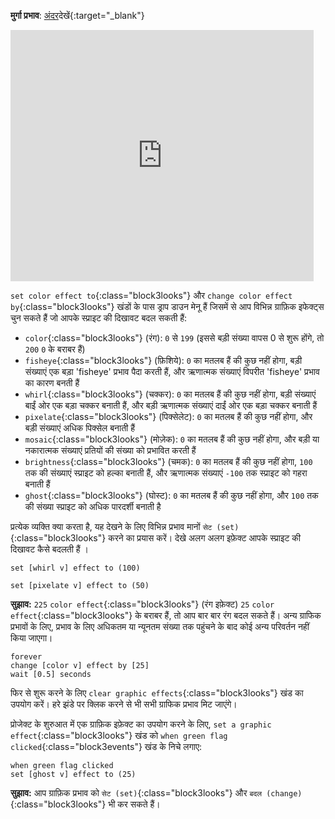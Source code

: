 **मुर्गा प्रभाव**: [अंदर](https://scratch.mit.edu/projects/435730522/editor)देखें{:target="_blank"}

<div class="scratch-preview">
  <iframe allowtransparency="true" width="485" height="402" src="https://scratch.mit.edu/projects/embed/435730522/?autostart=false" frameborder="0"></iframe>
</div>

`set color effect to`{:class="block3looks"} और `change color effect by`{:class="block3looks"} खंडों के पास ड्राप डाउन मेनू हैं जिसमें से आप विभिन्न ग्राफ़िक इफेक्ट्स चुन सकते हैं जो आपके स्प्राइट की दिखावट बदल सकती हैं:

+ `color`{:class="block3looks"} (रंग): `0` से `199` (इससे बड़ी संख्या वापस 0 से शुरू होंगे, तो `200` `0` के बराबर हैं)
+ `fisheye`{:class="block3looks"} (फ़िशिये): `0` का मतलब हैं की कुछ नहीं होगा, बड़ी संख्याएं एक बड़ा 'fisheye' प्रभाव पैदा करती हैं, और ऋणात्मक संख्याएं विपरीत 'fisheye' प्रभाव का कारण बनती हैं
+ `whirl`{:class="block3looks"} (चक्कर): `0` का मतलब हैं की कुछ नहीं होगा, बड़ी संख्याएं बाईं ओर एक बड़ा चक्कर बनाती हैं, और बड़ी ऋणात्मक संख्याएं दाईं ओर एक बड़ा चक्कर बनाती हैं
+ `pixelate`{:class="block3looks"} (पिक्सेलेट): `0` का मतलब हैं की कुछ नहीं होगा, और बड़ी संख्याएं अधिक पिक्सेल बनाती हैं
+ `mosaic`{:class="block3looks"} (मोज़ेक): `0` का मतलब हैं की कुछ नहीं होगा, और बड़ी या नकारात्मक संख्याएं प्रतियों की संख्या को प्रभावित करती हैं
+ `brightness`{:class="block3looks"} (चमक): `0` का मतलब हैं की कुछ नहीं होगा, `100` तक की संख्याएं स्प्राइट को हल्का बनाती हैं, और ऋणात्मक संख्याएं `-100` तक स्प्राइट को गहरा बनाती हैं
+ `ghost`{:class="block3looks"} (घोस्ट): `0` का मतलब हैं की कुछ नहीं होगा, और `100` तक की संख्या स्प्राइट को अधिक पारदर्शी बनाती है

प्रत्येक व्यक्ति क्या करता है, यह देखने के लिए विभिन्न प्रभाव मानों `सेट (set)`{:class="block3looks"} करने का प्रयास करें। देखे अलग अलग इफ़ेक्ट आपके स्प्राइट की दिखावट कैसे बदलती हैं ।

```blocks3
set [whirl v] effect to (100)

set [pixelate v] effect to (50)
```

**सुझाव:** `225` `color effect`{:class="block3looks"} (रंग इफ़ेक्ट) `25` `color effect`{:class="block3looks"} के बराबर हैं, तो आप बार बार रंग बदल सकते हैं। अन्य ग्राफिक प्रभावों के लिए, प्रभाव के लिए अधिकतम या न्यूनतम संख्या तक पहुंचने के बाद कोई अन्य परिवर्तन नहीं किया जाएगा।

```blocks3
forever
change [color v] effect by [25]
wait [0.5] seconds
```

फिर से शुरू करने के लिए `clear graphic effects`{:class="block3looks"} खंड का उपयोग करें। हरे झंडे पर क्लिक करने से भी सभी ग्राफिक प्रभाव मिट जाएंगे।

प्रोजेक्ट के शुरुआत में एक ग्राफ़िक इफ़ेक्ट का उपयोग करने के लिए, `set a graphic effect`{:class="block3looks"} खंड को `when green flag clicked`{:class="block3events"} खंड के निचे लगाए:

```blocks3
when green flag clicked
set [ghost v] effect to (25)
```

**सुझाव:** आप ग्राफ़िक प्रभाव को `सेट (set)`{:class="block3looks"} और `बदल (change)`{:class="block3looks"} भी कर सकते हैं।

